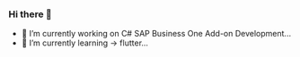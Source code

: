 ### Hi there 👋

- 🔭 I’m currently working on C# SAP Business One Add-on Development...
- 🌱 I’m currently learning -> flutter...

<!--
**khalilpdev/khalilpdev** is a ✨ _special_ ✨ repository because its `README.md` (this file) appears on your GitHub profile.

Here are some ideas to get you started:

- 👯 I’m looking to collaborate on ...
- 🤔 I’m looking for help with ...
- 💬 Ask me about ...
- 📫 How to reach me: ...
- 😄 Pronouns: ...
- ⚡ Fun fact: ...
-->
